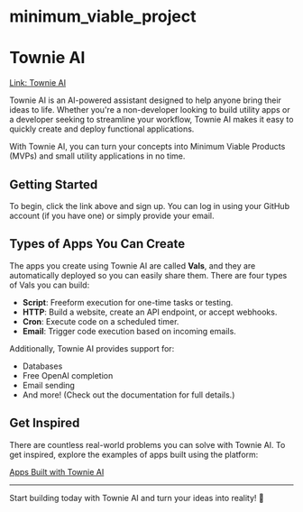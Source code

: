 # minimum_viable_project

# Townie AI  

[Link: Townie AI](#)  

Townie AI is an AI-powered assistant designed to help anyone bring their ideas to life. Whether you're a non-developer looking to build utility apps or a developer seeking to streamline your workflow, Townie AI makes it easy to quickly create and deploy functional applications.  

With Townie AI, you can turn your concepts into Minimum Viable Products (MVPs) and small utility applications in no time.  

## Getting Started  

To begin, click the link above and sign up. You can log in using your GitHub account (if you have one) or simply provide your email.  

## Types of Apps You Can Create  

The apps you create using Townie AI are called **Vals**, and they are automatically deployed so you can easily share them. There are four types of Vals you can build:  

- **Script**: Freeform execution for one-time tasks or testing.  
- **HTTP**: Build a website, create an API endpoint, or accept webhooks.  
- **Cron**: Execute code on a scheduled timer.  
- **Email**: Trigger code execution based on incoming emails.  

Additionally, Townie AI provides support for:  
- Databases  
- Free OpenAI completion  
- Email sending  
- And more! (Check out the documentation for full details.)  

## Get Inspired  

There are countless real-world problems you can solve with Townie AI. To get inspired, explore the examples of apps built using the platform:  

[Apps Built with Townie AI](#)  

---

Start building today with Townie AI and turn your ideas into reality! 🚀  



